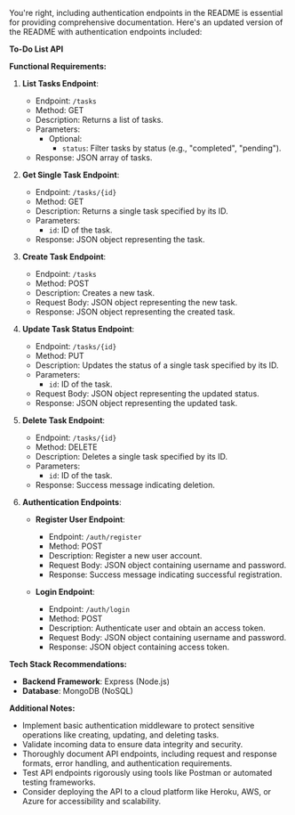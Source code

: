 You're right, including authentication endpoints in the README is essential for providing comprehensive documentation. Here's an updated version of the README with authentication endpoints included:

**To-Do List API**

**Functional Requirements:**

1. **List Tasks Endpoint**:
   - Endpoint: `/tasks`
   - Method: GET
   - Description: Returns a list of tasks.
   - Parameters:
     - Optional:
       - `status`: Filter tasks by status (e.g., "completed", "pending").
   - Response: JSON array of tasks.

2. **Get Single Task Endpoint**:
   - Endpoint: `/tasks/{id}`
   - Method: GET
   - Description: Returns a single task specified by its ID.
   - Parameters:
     - `id`: ID of the task.
   - Response: JSON object representing the task.

3. **Create Task Endpoint**:
   - Endpoint: `/tasks`
   - Method: POST
   - Description: Creates a new task.
   - Request Body: JSON object representing the new task.
   - Response: JSON object representing the created task.

4. **Update Task Status Endpoint**:
   - Endpoint: `/tasks/{id}`
   - Method: PUT
   - Description: Updates the status of a single task specified by its ID.
   - Parameters:
     - `id`: ID of the task.
   - Request Body: JSON object representing the updated status.
   - Response: JSON object representing the updated task.

5. **Delete Task Endpoint**:
   - Endpoint: `/tasks/{id}`
   - Method: DELETE
   - Description: Deletes a single task specified by its ID.
   - Parameters:
     - `id`: ID of the task.
   - Response: Success message indicating deletion.

6. **Authentication Endpoints**:
   - **Register User Endpoint**:
     - Endpoint: `/auth/register`
     - Method: POST
     - Description: Register a new user account.
     - Request Body: JSON object containing username and password.
     - Response: Success message indicating successful registration.

   - **Login Endpoint**:
     - Endpoint: `/auth/login`
     - Method: POST
     - Description: Authenticate user and obtain an access token.
     - Request Body: JSON object containing username and password.
     - Response: JSON object containing access token.

**Tech Stack Recommendations:**

- **Backend Framework**: Express (Node.js)
- **Database**: MongoDB (NoSQL)

**Additional Notes:**

- Implement basic authentication middleware to protect sensitive operations like creating, updating, and deleting tasks.
- Validate incoming data to ensure data integrity and security.
- Thoroughly document API endpoints, including request and response formats, error handling, and authentication requirements.
- Test API endpoints rigorously using tools like Postman or automated testing frameworks.
- Consider deploying the API to a cloud platform like Heroku, AWS, or Azure for accessibility and scalability.